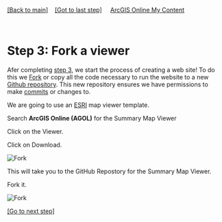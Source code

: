 [[Back to main]](github.md)&nbsp;&nbsp;&nbsp;&nbsp;[[Got to last step]](GitHub_step2.md)
&nbsp;&nbsp;&nbsp;&nbsp;[ArcGIS Online My Content](http://www.arcgis.com/home/content.html)

&nbsp;

# Step 3: Fork a viewer

Afer completing [step 3](GitHub_step2.md), we start the process of creating a web site!  To do this we [Fork](https://help.github.com/articles/github-glossary/#fork) or copy all the code necessary to run the website to a new [Github repository](https://help.github.com/articles/github-glossary/#repository). This new repository ensures we have permissions to make [commits](https://help.github.com/articles/github-glossary/#commit) or changes to.

We are going to use an [ESRI](http://www.esri.com/) map viewer template.  

Search  **ArcGIS Online (AGOL)**  for the Summary Map Viewer 

Click on the Viewer.

Click on Download.

![Fork](https://docs.google.com/uc?id=0BykF_bN9fsvIcFBlR2F4QkQtRUU)

This will take you to the GitHub Repostory for the Summary Map Viewer.

Fork it.

![Fork](https://docs.google.com/uc?id=0BykF_bN9fsvIMlhON0luLUZtdWs)

[[Go to next step]](GitHub_step4.md)
